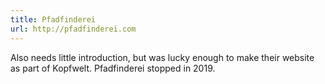 ```yaml
---
title: Pfadfinderei
url: http://pfadfinderei.com
---
```


Also needs little introduction, but was lucky enough to make their website as part of Kopfwelt. Pfadfinderei stopped in 2019.
